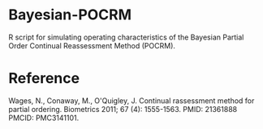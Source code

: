 # Bayesian-POCRM
R script for simulating operating characteristics of the Bayesian Partial Order Continual Reassessment Method (POCRM).

# Reference
Wages, N., Conaway, M., O'Quigley, J. Continual rassessment method for partial ordering. Biometrics 2011; 67 (4): 1555-1563. PMID: 21361888 PMCID: PMC3141101.
